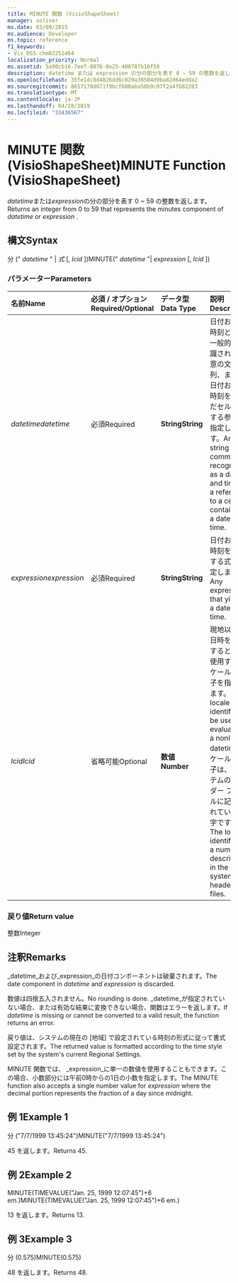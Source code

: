 ```yaml
---
title: MINUTE 関数 (VisioShapeSheet)
manager: soliver
ms.date: 03/09/2015
ms.audience: Developer
ms.topic: reference
f1_keywords:
- Vis_DSS.chm82251464
localization_priority: Normal
ms.assetid: 5a90cb16-7eef-8876-8e25-408787b16f58
description: datetime または expression の分の部分を表す 0 ~ 59 の整数を返します。
ms.openlocfilehash: 35fe1dc8d4026dd6c829a38504d9ba82d64edda2
ms.sourcegitcommit: 8657170d071f9bcf680aba50b9c07f2a4fb82283
ms.translationtype: MT
ms.contentlocale: ja-JP
ms.lasthandoff: 04/28/2019
ms.locfileid: "33436567"
---
```

# <a name="minute-function-visioshapesheet"></a><span data-ttu-id="9946a-103">MINUTE 関数 (VisioShapeSheet)</span><span class="sxs-lookup"><span data-stu-id="9946a-103">MINUTE Function (VisioShapeSheet)</span></span>

<span data-ttu-id="9946a-104">*datetime*または*expression*の分の部分を表す 0 ~ 59 の整数を返します。</span><span class="sxs-lookup"><span data-stu-id="9946a-104">Returns an integer from 0 to 59 that represents the minutes component of  *datetime*  or  *expression*  .</span></span> 
  
## <a name="syntax"></a><span data-ttu-id="9946a-105">構文</span><span class="sxs-lookup"><span data-stu-id="9946a-105">Syntax</span></span>

<span data-ttu-id="9946a-106">分 (" *datetime* " | *式* [, *lcid* ])</span><span class="sxs-lookup"><span data-stu-id="9946a-106">MINUTE(" *datetime*  "|  *expression*  [,  *lcid*  ])</span></span> 
  
### <a name="parameters"></a><span data-ttu-id="9946a-107">パラメーター</span><span class="sxs-lookup"><span data-stu-id="9946a-107">Parameters</span></span>

|<span data-ttu-id="9946a-108">**名前**</span><span class="sxs-lookup"><span data-stu-id="9946a-108">**Name**</span></span>|<span data-ttu-id="9946a-109">**必須 / オプション**</span><span class="sxs-lookup"><span data-stu-id="9946a-109">**Required/Optional**</span></span>|<span data-ttu-id="9946a-110">**データ型**</span><span class="sxs-lookup"><span data-stu-id="9946a-110">**Data Type**</span></span>|<span data-ttu-id="9946a-111">**説明**</span><span class="sxs-lookup"><span data-stu-id="9946a-111">**Description**</span></span>|
|:-----|:-----|:-----|:-----|
| <span data-ttu-id="9946a-112">_datetime_</span><span class="sxs-lookup"><span data-stu-id="9946a-112">_datetime_</span></span> <br/> |<span data-ttu-id="9946a-113">必須</span><span class="sxs-lookup"><span data-stu-id="9946a-113">Required</span></span>  <br/> |<span data-ttu-id="9946a-114">**String**</span><span class="sxs-lookup"><span data-stu-id="9946a-114">**String**</span></span> <br/> |<span data-ttu-id="9946a-115">日付および時刻として一般的に認識される任意の文字列、または日付および時刻を含んだセルに対する参照を指定します。</span><span class="sxs-lookup"><span data-stu-id="9946a-115">Any string commonly recognized as a date and time or a reference to a cell containing a date and time.</span></span>  <br/> |
| <span data-ttu-id="9946a-116">_expression_</span><span class="sxs-lookup"><span data-stu-id="9946a-116">_expression_</span></span> <br/> |<span data-ttu-id="9946a-117">必須</span><span class="sxs-lookup"><span data-stu-id="9946a-117">Required</span></span>  <br/> |<span data-ttu-id="9946a-118">**String**</span><span class="sxs-lookup"><span data-stu-id="9946a-118">**String**</span></span> <br/> | <span data-ttu-id="9946a-119">日付および時刻を算出する式を指定します。</span><span class="sxs-lookup"><span data-stu-id="9946a-119">Any expression that yields a date and time.</span></span>  <br/> |
| <span data-ttu-id="9946a-120">_lcid_</span><span class="sxs-lookup"><span data-stu-id="9946a-120">_lcid_</span></span> <br/> |<span data-ttu-id="9946a-121">省略可能</span><span class="sxs-lookup"><span data-stu-id="9946a-121">Optional</span></span>  <br/> |<span data-ttu-id="9946a-122">**数値**</span><span class="sxs-lookup"><span data-stu-id="9946a-122">**Number**</span></span> <br/> |<span data-ttu-id="9946a-123">現地以外の日時を計算するときに使用するロケール識別子を指定します。</span><span class="sxs-lookup"><span data-stu-id="9946a-123">The locale identifier to be used in evaluating a nonlocal datetime.</span></span> <span data-ttu-id="9946a-124">ロケール識別子は、システムのヘッダー ファイルに記述されている数字です。</span><span class="sxs-lookup"><span data-stu-id="9946a-124">The locale identifier is a number described in the system header files.</span></span>  <br/> |
   
### <a name="return-value"></a><span data-ttu-id="9946a-125">戻り値</span><span class="sxs-lookup"><span data-stu-id="9946a-125">Return value</span></span>

<span data-ttu-id="9946a-126">整数</span><span class="sxs-lookup"><span data-stu-id="9946a-126">Integer</span></span>
  
## <a name="remarks"></a><span data-ttu-id="9946a-127">注釈</span><span class="sxs-lookup"><span data-stu-id="9946a-127">Remarks</span></span>

<span data-ttu-id="9946a-128">_datetime_および_expression_の日付コンポーネントは破棄されます。</span><span class="sxs-lookup"><span data-stu-id="9946a-128">The date component in  _datetime_ and  _expression_ is discarded.</span></span> 
  
<span data-ttu-id="9946a-129">数値は四捨五入されません。</span><span class="sxs-lookup"><span data-stu-id="9946a-129">No rounding is done.</span></span> <span data-ttu-id="9946a-130">_datetime_が指定されていない場合、または有効な結果に変換できない場合、関数はエラーを返します。</span><span class="sxs-lookup"><span data-stu-id="9946a-130">If  _datetime_ is missing or cannot be converted to a valid result, the function returns an error.</span></span> 
  
<span data-ttu-id="9946a-131">戻り値は、システムの現在の [地域] で設定されている時刻の形式に従って書式設定されます。</span><span class="sxs-lookup"><span data-stu-id="9946a-131">The returned value is formatted according to the time style set by the system's current Regional Settings.</span></span>
  
<span data-ttu-id="9946a-132">MINUTE 関数では、 _expression_に単一の数値を使用することもできます。この場合、小数部分には午前0時からの1日の小数を指定します。</span><span class="sxs-lookup"><span data-stu-id="9946a-132">The MINUTE function also accepts a single number value for  _expression_ where the decimal portion represents the fraction of a day since midnight.</span></span> 
  
## <a name="example-1"></a><span data-ttu-id="9946a-133">例 1</span><span class="sxs-lookup"><span data-stu-id="9946a-133">Example 1</span></span>

<span data-ttu-id="9946a-134">分 ("7/7/1999 13:45:24")</span><span class="sxs-lookup"><span data-stu-id="9946a-134">MINUTE("7/7/1999 13:45:24")</span></span>
  
<span data-ttu-id="9946a-135">45 を返します。</span><span class="sxs-lookup"><span data-stu-id="9946a-135">Returns 45.</span></span>
  
## <a name="example-2"></a><span data-ttu-id="9946a-136">例 2</span><span class="sxs-lookup"><span data-stu-id="9946a-136">Example 2</span></span>

<span data-ttu-id="9946a-137">MINUTE(TIMEVALUE("Jan. 25, 1999 12:07:45")+6 em.)</span><span class="sxs-lookup"><span data-stu-id="9946a-137">MINUTE(TIMEVALUE("Jan. 25, 1999 12:07:45")+6 em.)</span></span>
  
<span data-ttu-id="9946a-138">13 を返します。</span><span class="sxs-lookup"><span data-stu-id="9946a-138">Returns 13.</span></span>
  
## <a name="example-3"></a><span data-ttu-id="9946a-139">例 3</span><span class="sxs-lookup"><span data-stu-id="9946a-139">Example 3</span></span>

<span data-ttu-id="9946a-140">分 (0.575)</span><span class="sxs-lookup"><span data-stu-id="9946a-140">MINUTE(0.575)</span></span>
  
<span data-ttu-id="9946a-141">48 を返します。</span><span class="sxs-lookup"><span data-stu-id="9946a-141">Returns 48.</span></span>
  

